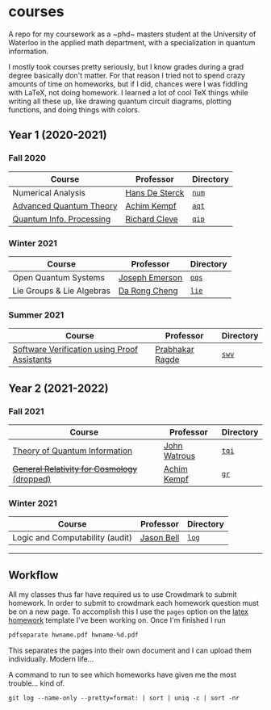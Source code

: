 # courses

A repo for my coursework as a ~phd~ masters student at the University of Waterloo in the applied math department, with a specialization in quantum information.

I mostly took courses pretty seriously, but I know grades during a grad degree basically don't matter.
For that reason I tried not to spend crazy amounts of time on homeworks, but if I did, chances were I was fiddling with LaTeX, not doing homework.
I learned a lot of cool TeX things while writing all these up, like drawing quantum circuit diagrams, plotting functions, and doing things with colors.

## Year 1 (2020-2021)

### Fall 2020

| Course                                                                                                                                     | Professor                                                       | Directory      |
| ------------------------------------------------------------------------------------------------------------------------------------------ | --------------------------------------------------------------- | -------------- |
| Numerical Analysis                                                                                                                         | [Hans De Sterck](http://www.hansdesterck.net/)                  | [`num`](./num) |
| [Advanced Quantum Theory](https://uwaterloo.ca/physics-of-information-lab/teaching/advanced-quantum-theory-amath-473673-phys454-fall-2020) | [Achim Kempf](https://uwaterloo.ca/physics-of-information-lab/) | [`aqt`](.aqt)  |
| [Quantum Info. Processing](http://cleve.iqc.uwaterloo.ca/qic710/index.html)                                                                | [Richard Cleve](http://cleve.iqc.uwaterloo.ca/)                 | [`qip`](./qip) |

### Winter 2021

| Course                    | Professor                                                                    | Directory      |
| ------------------------- | ---------------------------------------------------------------------------- | -------------- |
| Open Quantum Systems      | [Joseph Emerson](https://services.iqc.uwaterloo.ca/people/profile/jemerson/) | [`oqs`](./oqs) |
| Lie Groups & Lie Algebras | [Da Rong Cheng](https://sites.google.com/view/daren-cheng)                   | [`lie`](./lie) |

### Summer 2021

| Course                                                                                | Professor                                            | Directory      |
| ------------------------------------------------------------------------------------- | ---------------------------------------------------- | -------------- |
| [Software Verification using Proof Assistants](https://cs.uwaterloo.ca/~plragde/747/) | [Prabhakar Ragde](https://cs.uwaterloo.ca/~plragde/) | [`swv`](./swv) |

## Year 2 (2021-2022)

### Fall 2021

| Course                                                                                                                                 | Professor                                                       | Directory      |
| -------------------------------------------------------------------------------------------------------------------------------------- | --------------------------------------------------------------- | -------------- |
| [Theory of Quantum Information](https://cs.uwaterloo.ca/~watrous/TQI/)                                                                 | [John Watrous](https://cs.uwaterloo.ca/~watrous/)               | [`tqi`](./tqi) |
| [~~General Relativity for Cosmology~~ (dropped)](https://uwaterloo.ca/poi/teaching/general-relativity-cosmology-amath875phys786-f2021) | [Achim Kempf](https://uwaterloo.ca/physics-of-information-lab/) | [`gr`](./gr)   |

### Winter 2021

| Course                          | Professor                                           | Directory      |
| ------------------------------- | --------------------------------------------------- | -------------- |
| Logic and Computability (audit) | [Jason Bell](https://www.math.uwaterloo.ca/~jpbell) | [`log`](./log) |

---

## Workflow

All my classes thus far have required us to use Crowdmark to submit homework. In order to submit to crowdmark each homework question must be on a new page. To accomplish this I use the `pages` option on the [latex homework](https://github.com/natestemen/latex-homework/) template I've been working on. Once I'm finished I run

```bash
pdfseparate hwname.pdf hwname-%d.pdf
```

This separates the pages into their own document and I can upload them individually. Modern life...

A command to run to see which homeworks have given me the most trouble... kind of.

```
git log --name-only --pretty=format: | sort | uniq -c | sort -nr
```
